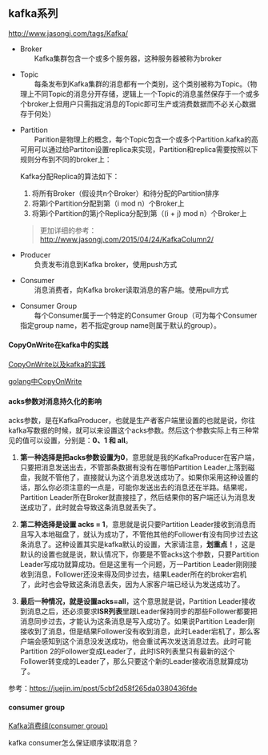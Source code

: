 ## kafka系列

http://www.jasongj.com/tags/Kafka/

* Broker \
　　Kafka集群包含一个或多个服务器，这种服务器被称为broker
* Topic \
　　每条发布到Kafka集群的消息都有一个类别，这个类别被称为Topic。（物理上不同Topic的消息分开存储，逻辑上一个Topic的消息虽然保存于一个或多个broker上但用户只需指定消息的Topic即可生产或消费数据而不必关心数据存于何处）
* Partition \
　　Parition是物理上的概念，每个Topic包含一个或多个Partition.kafka的高可用可以通过给Partiton设置replica来实现，Partition和replica需要按照以下规则分布到不同的broker上：

    Kafka分配Replica的算法如下：

    1. 将所有Broker（假设共n个Broker）和待分配的Partition排序
    2. 将第i个Partition分配到第（i mod n）个Broker上
    3. 将第i个Partition的第j个Replica分配到第（(i + j) mod n）个Broker上
    > 更加详细的参考：http://www.jasongj.com/2015/04/24/KafkaColumn2/
* Producer \
　　负责发布消息到Kafka broker，使用push方式
* Consumer \
　　消息消费者，向Kafka broker读取消息的客户端。使用pull方式
* Consumer Group \
　　每个Consumer属于一个特定的Consumer Group（可为每个Consumer指定group name，若不指定group name则属于默认的group）。

#### CopyOnWrite在kafka中的实践

[CopyOnWrite以及kafka的实践](https://juejin.im/post/5cd1724cf265da03a7440aae)

[golang中CopyOnWrite](https://my.oschina.net/u/222608/blog/881263)

#### acks参数对消息持久化的影响

acks参数，是在KafkaProducer，也就是生产者客户端里设置的也就是说，你往kafka写数据的时候，就可以来设置这个acks参数。然后这个参数实际上有三种常见的值可以设置，分别是：**0、1 和 all**。

1. **第一种选择是把acks参数设置为0**，意思就是我的KafkaProducer在客户端，只要把消息发送出去，不管那条数据有没有在哪怕Partition Leader上落到磁盘，我就不管他了，直接就认为这个消息发送成功了。如果你采用这种设置的话，那么你必须注意的一点是，可能你发送出去的消息还在半路。结果呢，Partition Leader所在Broker就直接挂了，然后结果你的客户端还认为消息发送成功了，此时就会导致这条消息就丢失了。

2. **第二种选择是设置 acks = 1**，意思就是说只要Partition Leader接收到消息而且写入本地磁盘了，就认为成功了，不管他其他的Follower有没有同步过去这条消息了。这种设置其实是kafka默认的设置，大家请注意，**划重点！**，这是默认的设置也就是说，默认情况下，你要是不管acks这个参数，只要Partition Leader写成功就算成功。但是这里有一个问题，万一Partition Leader刚刚接收到消息，Follower还没来得及同步过去，结果Leader所在的broker宕机了，此时也会导致这条消息丢失，因为人家客户端已经认为发送成功了。

3. **最后一种情况，就是设置acks=all**，这个意思就是说，Partition Leader接收到消息之后，还必须要求**ISR列表**里跟Leader保持同步的那些Follower都要把消息同步过去，才能认为这条消息是写入成功了。如果说Partition Leader刚接收到了消息，但是结果Follower没有收到消息，此时Leader宕机了，那么客户端会感知到这个消息没发送成功，他会重试再次发送消息过去。此时可能Partition 2的Follower变成Leader了，此时ISR列表里只有最新的这个Follower转变成的Leader了，那么只要这个新的Leader接收消息就算成功了。

参考：https://juejin.im/post/5cbf2d58f265da0380436fde

#### consumer group

[Kafka消费组(consumer group)](https://www.cnblogs.com/huxi2b/p/6223228.html)

kafka consumer怎么保证顺序读取消息？
